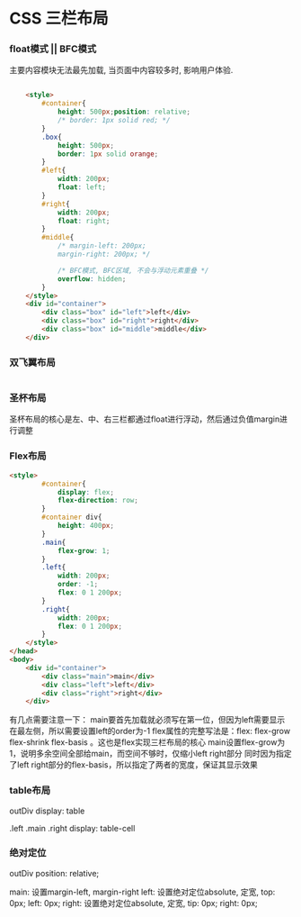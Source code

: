 # CSS 三栏布局

### float模式 || BFC模式

主要内容模块无法最先加载, 当页面中内容较多时, 影响用户体验.

```html

    <style>
        #container{
            height: 500px;position: relative;
            /* border: 1px solid red; */
        }
        .box{
            height: 500px;
            border: 1px solid orange;
        }
        #left{
            width: 200px;
            float: left;
        }
        #right{
            width: 200px;
            float: right;
        }
        #middle{
            /* margin-left: 200px;
            margin-right: 200px; */

            /* BFC模式, BFC区域, 不会与浮动元素重叠 */
            overflow: hidden;
        }
    </style>
    <div id="container">
        <div class="box" id="left">left</div>
        <div class="box" id="right">right</div>
        <div class="box" id="middle">middle</div>
    </div>

```

###  双飞翼布局

```html

```

### 圣杯布局

圣杯布局的核心是左、中、右三栏都通过float进行浮动，然后通过负值margin进行调整


### Flex布局

```html
<style>
        #container{
            display: flex;
            flex-direction: row;
        }
        #container div{
            height: 400px;
        }
        .main{
            flex-grow: 1;
        }
        .left{
            width: 200px;
            order: -1;
            flex: 0 1 200px;
        }
        .right{
            width: 200px;
            flex: 0 1 200px;
        }
    </style>
</head>
<body>
    <div id="container">
        <div class="main">main</div>
        <div class="left">left</div>
        <div class="right">right</div>
    </div>
```

有几点需要注意一下：
main要首先加载就必须写在第一位，但因为left需要显示在最左侧，所以需要设置left的order为-1
flex属性的完整写法是：flex: flex-grow flex-shrink flex-basis 。这也是flex实现三栏布局的核心
main设置flex-grow为1，说明多余空间全部给main，而空间不够时，仅缩小left right部分
同时因为指定了left right部分的flex-basis，所以指定了两者的宽度，保证其显示效果


### table布局

outDiv display: table

.left .main .right display: table-cell


### 绝对定位

outDiv position: relative;

main: 设置margin-left, margin-right
left: 设置绝对定位absolute, 定宽, top: 0px; left: 0px;
right: 设置绝对定位absolute, 定宽, tip: 0px; right: 0px;


